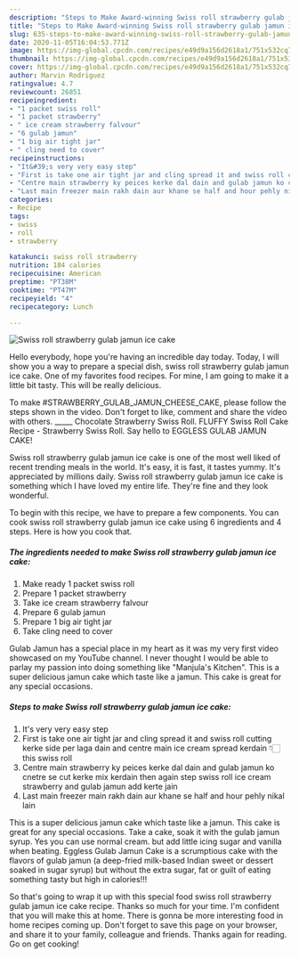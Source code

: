 ```yaml
---
description: "Steps to Make Award-winning Swiss roll strawberry gulab jamun ice cake"
title: "Steps to Make Award-winning Swiss roll strawberry gulab jamun ice cake"
slug: 635-steps-to-make-award-winning-swiss-roll-strawberry-gulab-jamun-ice-cake
date: 2020-11-05T16:04:53.771Z
image: https://img-global.cpcdn.com/recipes/e49d9a156d2618a1/751x532cq70/swiss-roll-strawberry-gulab-jamun-ice-cake-recipe-main-photo.jpg
thumbnail: https://img-global.cpcdn.com/recipes/e49d9a156d2618a1/751x532cq70/swiss-roll-strawberry-gulab-jamun-ice-cake-recipe-main-photo.jpg
cover: https://img-global.cpcdn.com/recipes/e49d9a156d2618a1/751x532cq70/swiss-roll-strawberry-gulab-jamun-ice-cake-recipe-main-photo.jpg
author: Marvin Rodriguez
ratingvalue: 4.7
reviewcount: 26851
recipeingredient:
- "1 packet swiss roll"
- "1 packet strawberry"
- " ice cream strawberry falvour"
- "6 gulab jamun"
- "1 big air tight jar"
- " cling need to cover"
recipeinstructions:
- "It&#39;s very very easy step"
- "First is take one air tight jar and cling spread it and swiss roll cutting kerke side per laga dain and centre main ice cream spread kerdain 👇🏻this swiss roll"
- "Centre main strawberry ky peices kerke dal dain and gulab jamun ko cnetre se cut kerke mix kerdain then again step swiss roll ice cream strawberry and gulab jamun add kerte jain"
- "Last main freezer main rakh dain aur khane se half and hour pehly nikal lain"
categories:
- Recipe
tags:
- swiss
- roll
- strawberry

katakunci: swiss roll strawberry 
nutrition: 184 calories
recipecuisine: American
preptime: "PT38M"
cooktime: "PT47M"
recipeyield: "4"
recipecategory: Lunch

---
```



![Swiss roll strawberry gulab jamun ice cake](https://img-global.cpcdn.com/recipes/e49d9a156d2618a1/751x532cq70/swiss-roll-strawberry-gulab-jamun-ice-cake-recipe-main-photo.jpg)

Hello everybody, hope you're having an incredible day today. Today, I will show you a way to prepare a special dish, swiss roll strawberry gulab jamun ice cake. One of my favorites food recipes. For mine, I am going to make it a little bit tasty. This will be really delicious.

To make #STRAWBERRY_GULAB_JAMUN_CHEESE_CAKE, please follow the steps shown in the video. Don&#39;t forget to like, comment and share the video with others. _____ Chocolate Strawberry Swiss Roll. FLUFFY Swiss Roll Cake Recipe - Strawberry Swiss Roll. Say hello to EGGLESS GULAB JAMUN CAKE!

Swiss roll strawberry gulab jamun ice cake is one of the most well liked of recent trending meals in the world. It's easy, it is fast, it tastes yummy. It's appreciated by millions daily. Swiss roll strawberry gulab jamun ice cake is something which I have loved my entire life. They're fine and they look wonderful.


To begin with this recipe, we have to prepare a few components. You can cook swiss roll strawberry gulab jamun ice cake using 6 ingredients and 4 steps. Here is how you cook that.

<!--inarticleads1-->

##### The ingredients needed to make Swiss roll strawberry gulab jamun ice cake:

1. Make ready 1 packet swiss roll
1. Prepare 1 packet strawberry
1. Take  ice cream strawberry falvour
1. Prepare 6 gulab jamun
1. Prepare 1 big air tight jar
1. Take  cling need to cover


Gulab Jamun has a special place in my heart as it was my very first video showcased on my YouTube channel. I never thought I would be able to parlay my passion into doing something like &#34;Manjula&#39;s Kitchen&#34;. This is a super delicious jamun cake which taste like a jamun. This cake is great for any special occasions. 

<!--inarticleads2-->

##### Steps to make Swiss roll strawberry gulab jamun ice cake:

1. It&#39;s very very easy step
1. First is take one air tight jar and cling spread it and swiss roll cutting kerke side per laga dain and centre main ice cream spread kerdain 👇🏻this swiss roll
1. Centre main strawberry ky peices kerke dal dain and gulab jamun ko cnetre se cut kerke mix kerdain then again step swiss roll ice cream strawberry and gulab jamun add kerte jain
1. Last main freezer main rakh dain aur khane se half and hour pehly nikal lain


This is a super delicious jamun cake which taste like a jamun. This cake is great for any special occasions. Take a cake, soak it with the gulab jamun syrup. Yes you can use normal cream. but add little icing sugar and vanilla when beating. Eggless Gulab Jamun Cake is a scrumptious cake with the flavors of gulab jamun (a deep-fried milk-based Indian sweet or dessert soaked in sugar syrup) but without the extra sugar, fat or guilt of eating something tasty but high in calories!!! 

So that's going to wrap it up with this special food swiss roll strawberry gulab jamun ice cake recipe. Thanks so much for your time. I'm confident that you will make this at home. There is gonna be more interesting food in home recipes coming up. Don't forget to save this page on your browser, and share it to your family, colleague and friends. Thanks again for reading. Go on get cooking!
